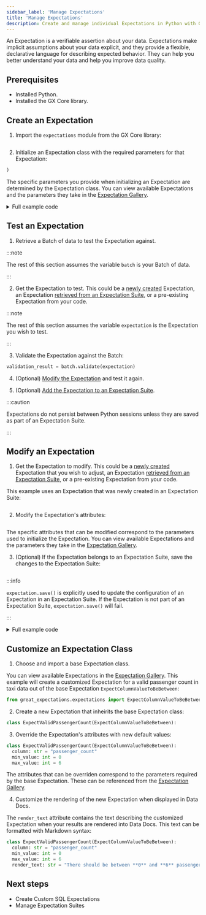 ```yaml
---
sidebar_label: 'Manage Expectations'
title: 'Manage Expectations'
description: Create and manage individual Expectations in Python with GX Core.
---
```


An Expectation is a verifiable assertion about your data. Expectations make implicit assumptions about your data explicit, and they provide a flexible, declarative language for describing expected behavior. They can help you better understand your data and help you improve data quality. 

## Prerequisites


- Installed Python.
- Installed the GX Core library.

## Create an Expectation

1. Import the `expectations` module from the GX Core library:
   
  ```python title="Python code" name="tests/integration/docusaurus/core/expectations/create_an_expectation.py imports"
  ```

2. Initialize an Expectation class with the required parameters for that Expectation:

  ```python title="Python code" name="tests/integration/docusaurus/core/expectations/create_an_expectation.py initialize Expectations"
)
  ```

  The specific parameters you provide when initializing an Expectation are determined by the Expectation class.  You can view available Expectations and the parameters they take in the [Expectation Gallery](https://greatexpectations.io/expectations).

<details>
<summary>Full example code</summary>
<p>

```python title="Python code" name="tests/integration/docusaurus/core/expectations/create_an_expectation.py full example code"
```

</p>
</details>

## Test an Expectation

<!-- TODO: Replace the sample code with snippets from example scripts under test -->

1. Retrieve a Batch of data to test the Expectation against.

  :::note
  
  The rest of this section assumes the variable `batch` is your Batch of data.

  :::

2. Get the Expectation to test.  This could be a [newly created](#create-an-expectation) Expectation, an Expectation [retrieved from an Expectation Suite](/core/create_expectations/expectation_suites/manage_expectation_suites.md#get-an-expectation-from-an-expectation-suite), or a pre-existing Expectation from your code.
  
  :::note

  The rest of this section assumes the variable `expectation` is the Expectation you wish to test.

  :::

3. Validate the Expectation against the Batch:

  ```python title="Python code"
validation_result = batch.validate(expectation)
  ```

4. (Optional) [Modify the Expectation](#modify-an-expectation) and test it again.
 
5. (Optional) [Add the Expectation to an Expectation Suite](/core/create_expectations/expectation_suites/manage_expectation_suites.md#add-expectations-to-an-expectation-suite).
   
  :::caution 

  Expectations do not persist between Python sessions unless they are saved as part of an Expectation Suite.

  :::

## Modify an Expectation

1. Get the Expectation to modify.  This could be a [newly created](#create-an-expectation) Expectation that you wish to adjust, an Expectation [retrieved from an Expectation Suite](/core/create_expectations/expectation_suites/manage_expectation_suites.md#get-an-expectation-from-an-expectation-suite), or a pre-existing Expectation from your code.  

  This example uses an Expectation that was newly created in an Expectation Suite:

  ```python title="Python code" name="core/expectations/_examples/edit_an_expectation.py get expectation"
  ```

2. Modify the Expectation's attributes:

  ```python title="Python code" name="core/expectations/_examples/edit_an_expectation.py modify attributes"
  ```

  The specific attributes that can be modified correspond to the parameters used to initialize the Expectation.  You can view available Expectations and the parameters they take in the [Expectation Gallery](https://greatexpectations.io/expectations).

3. (Optional) If the Expectation belongs to an Expectation Suite, save the changes to the Expectation Suite:

  ```python title="Python code" name="core/expectations/_examples/edit_an_expectation.py save the Expectation"
  ```

  :::info

  `expectation.save()` is explicitly used to update the configuration of an Expectation in an Expectation Suite.  If the Expectation is not part of an Expectation Suite, `expectation.save()` will fail.

  :::

<details>
<summary>Full example code</summary>
<p>

```python title="Python code" name="core/expectations/_examples/edit_an_expectation.py full example code
```

</p>
</details>

## Customize an Expectation Class

<!-- TODO: Replace code examples with snippets from scripts under test -->

1. Choose and import a base Expectation class.

  You can view available Expectations in the [Expectation Gallery](https://greatexpectations.io/expectations).  This example will create a customized Expectation for a valid passenger count in taxi data out of the base Expectation `ExpectColumnValueToBeBetween`:

  ```python title="Python code"
from great_expectations.expectations import ExpectColumnValueToBeBetween
  ```

2. Create a new Expectation that inheirits the base Expectation class:

 ```python title="Python code"
class ExpectValidPassengerCount(ExpectColumnValueToBeBetween):
 ```

3. Override the Expectation's attributes with new default values:

  ```python title="Python code"
class ExpectValidPassengerCount(ExpectColumnValueToBeBetween):
    column: str = "passenger_count"
    min_value: int = 0
    max_value: int = 6
  ```

  The attributes that can be overriden correspond to the parameters required by the base Expectation.  These can be referenced from the [Expectation Gallery](https://greatexpectations.io/expectations).

4. Customize the rendering of the new Expectation when displayed in Data Docs.

  The `render_text` attribute contains the text describing the customized Expectation when your results are rendered into Data Docs.  This text can be formatted with Markdown syntax:

  ```python title="Python code"
class ExpectValidPassengerCount(ExpectColumnValueToBeBetween):
    column: str = "passenger_count"
    min_value: int = 0
    max_value: int = 6
    render_text: str = "There should be between **0** and **6** passengers."
  ```

## Next steps

- Create Custom SQL Expectations
- Manage Expectation Suites